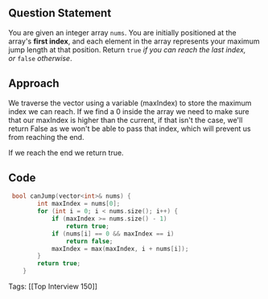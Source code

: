 ## Question Statement

You are given an integer array `nums`. You are initially positioned at the array's **first index**, and each element in the array represents your maximum jump length at that position.
Return `true` _if you can reach the last index, or_ `false` _otherwise_.


## Approach

We traverse the vector using a variable (maxIndex) to store the maximum index we can reach. If we find a 0 inside the array we need to make sure that our maxIndex is higher than the current, if that isn't the case, we'll return False as we won't be able to pass that index, which will prevent us from reaching the end.

If we reach the end we return true.

## Code

```cpp
 bool canJump(vector<int>& nums) {
        int maxIndex = nums[0];
        for (int i = 0; i < nums.size(); i++) {
            if (maxIndex >= nums.size() - 1)
                return true;
            if (nums[i] == 0 && maxIndex == i)
                return false;
            maxIndex = max(maxIndex, i + nums[i]);
        }
        return true;
    }
```
Tags: [[Top Interview 150]]